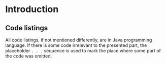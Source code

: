 # Introduction

## Code listings

All code listings, if not mentioned differently, are in Java programming language. If there is some code irrelevant to the presented part, the placeholder `. . .` sequence is used to mark the place where some part of the code was omitted.
